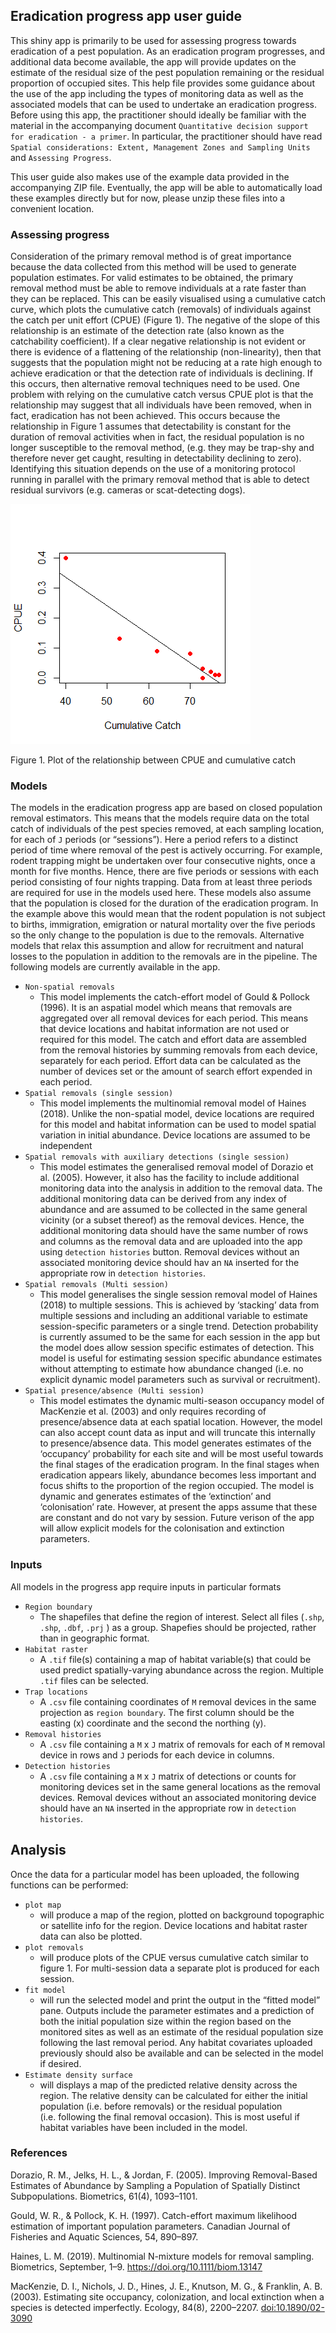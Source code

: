 ## Eradication progress app user guide

This shiny app is primarily to be used for assessing progress towards
eradication of a pest population. As an eradication program progresses,
and additional data become available, the app will provide updates on
the estimate of the residual size of the pest population remaining or
the residual proportion of occupied sites. This help file provides some
guidance about the use of the app including the types of monitoring data
as well as the associated models that can be used to undertake an
eradication progress. Before using this app, the practitioner should
ideally be familiar with the material in the accompanying document
`Quantitative decision support for eradication - a primer`. In
particular, the practitioner should have read
`Spatial considerations: Extent, Management Zones and Sampling Units`
and `Assessing Progress`.

This user guide also makes use of the example data provided in the
accompanying ZIP file. Eventually, the app will be able to automatically
load these examples directly but for now, please unzip these files into
a convenient location.

### Assessing progress

Consideration of the primary removal method is of great importance
because the data collected from this method will be used to generate
population estimates. For valid estimates to be obtained, the primary
removal method must be able to remove individuals at a rate faster than
they can be replaced. This can be easily visualised using a cumulative
catch curve, which plots the cumulative catch (removals) of individuals
against the catch per unit effort (CPUE) (Figure 1). The negative of the
slope of this relationship is an estimate of the detection rate (also
known as the catchability coefficient). If a clear negative relationship
is not evident or there is evidence of a flattening of the relationship
(non-linearity), then that suggests that the population might not be
reducing at a rate high enough to achieve eradication or that the
detection rate of individuals is declining. If this occurs, then
alternative removal techniques need to be used. One problem with relying
on the cumulative catch versus CPUE plot is that the relationship may
suggest that all individuals have been removed, when in fact,
eradication has not been achieved. This occurs because the relationship
in Figure 1 assumes that detectability is constant for the duration of
removal activities when in fact, the residual population is no longer
susceptible to the removal method, (e.g. they may be trap-shy and
therefore never get caught, resulting in detectability declining to
zero). Identifying this situation depends on the use of a monitoring
protocol running in parallel with the primary removal method that is
able to detect residual survivors (e.g. cameras or scat-detecting dogs).

<img src="progress_help_files/figure-markdown_strict/unnamed-chunk-1-1.png" alt="Figure 1. Plot of the relationship between CPUE and cumulative catch"  />
<p class="caption">
Figure 1. Plot of the relationship between CPUE and cumulative catch
</p>

### Models

The models in the eradication progress app are based on closed
population removal estimators. This means that the models require data
on the total catch of individuals of the pest species removed, at each
sampling location, for each of `J` periods (or “sessions”). Here a
period refers to a distinct period of time where removal of the pest is
actively occurring. For example, rodent trapping might be undertaken
over four consecutive nights, once a month for five months. Hence, there
are five periods or sessions with each period consisting of four nights
trapping. Data from at least three periods are required for use in the
models used here. These models also assume that the population is closed
for the duration of the eradication program. In the example above this
would mean that the rodent population is not subject to births,
immigration, emigration or natural mortality over the five periods so
the only change to the population is due to the removals. Alternative
models that relax this assumption and allow for recruitment and natural
losses to the population in addition to the removals are in the
pipeline. The following models are currently available in the app.

-   `Non-spatial removals`
    -   This model implements the catch-effort model of Gould & Pollock
        (1996). It is an aspatial model which means that removals are
        aggregated over all removal devices for each period. This means
        that device locations and habitat information are not used or
        required for this model. The catch and effort data are assembled
        from the removal histories by summing removals from each device,
        separately for each period. Effort data can be calculated as the
        number of devices set or the amount of search effort expended in
        each period.
-   `Spatial removals (single session)`
    -   This model implements the multinomial removal model of Haines
        (2018). Unlike the non-spatial model, device locations are
        required for this model and habitat information can be used to
        model spatial variation in initial abundance. Device locations
        are assumed to be independent
-   `Spatial removals with auxiliary detections (single session)`
    -   This model estimates the generalised removal model of Dorazio et
        al. (2005). However, it also has the facility to include
        additional monitoring data into the analysis in addition to the
        removal data. The additional monitoring data can be derived from
        any index of abundance and are assumed to be collected in the
        same general vicinity (or a subset thereof) as the removal
        devices. Hence, the additional monitoring data should have the
        same number of rows and columns as the removal data and are
        uploaded into the app using `detection histories` button.
        Removal devices without an associated monitoring device should
        hav an `NA` inserted for the appropriate row in
        `detection histories`.
-   `Spatial removals (Multi session)`
    -   This model generalises the single session removal model of
        Haines (2018) to multiple sessions. This is achieved by
        ‘stacking’ data from multiple sessions and including an
        additional variable to estimate session-specific parameters or a
        single trend. Detection probability is currently assumed to be
        the same for each session in the app but the model does allow
        session specific estimates of detection. This model is useful
        for estimating session specific abundance estimates without
        attempting to estimate how abundance changed (i.e. no explicit
        dynamic model parameters such as survival or recruitment).
-   `Spatial presence/absence (Multi session)`
    -   This model estimates the dynamic multi-season occupancy model of
        MacKenzie et al. (2003) and only requires recording of
        presence/absence data at each spatial location. However, the
        model can also accept count data as input and will truncate this
        internally to presence/absence data. This model generates
        estimates of the ‘occupancy’ probability for each site and will
        be most useful towards the final stages of the eradication
        program. In the final stages when eradication appears likely,
        abundance becomes less important and focus shifts to the
        proportion of the region occupied. The model is dynamic and
        generates estimates of the ‘extinction’ and ‘colonisation’ rate.
        However, at present the apps assume that these are constant and
        do not vary by session. Future verison of the app will allow
        explicit models for the colonisation and extinction parameters.

### Inputs

All models in the progress app require inputs in particular formats

-   `Region boundary`
    -   The shapefiles that define the region of interest. Select all
        files (`.shp`, `.shp`, `.dbf`, `.prj` ) as a group. Shapefies
        should be projected, rather than in geographic format.
-   `Habitat raster`
    -   A `.tif` file(s) containing a map of habitat variable(s) that
        could be used predict spatially-varying abundance across the
        region. Multiple `.tif` files can be selected.
-   `Trap locations`
    -   A `.csv` file containing coordinates of `M` removal devices in
        the same projection as `region boundary`. The first column
        should be the easting (x) coordinate and the second the northing
        (y).
-   `Removal histories`
    -   A `.csv` file containing a `M` x `J` matrix of removals for each
        of `M` removal device in rows and `J` periods for each device in
        columns.
-   `Detection histories`
    -   A `.csv` file containing a `M` x `J` matrix of detections or
        counts for monitoring devices set in the same general locations
        as the removal devices. Removal devices without an associated
        monitoring device should have an `NA` inserted in the
        appropriate row in `detection histories`.

## Analysis

Once the data for a particular model has been uploaded, the following
functions can be performed:

-   `plot map`
    -   will produce a map of the region, plotted on background
        topographic or satellite info for the region. Device locations
        and habitat raster data can also be plotted.
-   `plot removals`
    -   will produce plots of the CPUE versus cumulative catch similar
        to figure 1. For multi-session data a separate plot is produced
        for each session.
-   `fit model`
    -   will run the selected model and print the output in the “fitted
        model” pane. Outputs include the parameter estimates and a
        prediction of both the initial population size within the region
        based on the monitored sites as well as an estimate of the
        residual population size following the last removal period. Any
        habitat covariates uploaded previously should also be available
        and can be selected in the model if desired.
-   `Estimate density surface`
    -   will displays a map of the predicted relative density across the
        region. The relative density can be calculated for either the
        initial population (i.e. before removals) or the residual
        population (i.e. following the final removal occasion). This is
        most useful if habitat variables have been included in the
        model.

### References

Dorazio, R. M., Jelks, H. L., & Jordan, F. (2005). Improving
Removal-Based Estimates of Abundance by Sampling a Population of
Spatially Distinct Subpopulations. Biometrics, 61(4), 1093–1101.

Gould, W. R., & Pollock, K. H. (1997). Catch-effort maximum likelihood
estimation of important population parameters. Canadian Journal of
Fisheries and Aquatic Sciences, 54, 890–897.

Haines, L. M. (2019). Multinomial N-mixture models for removal sampling.
Biometrics, September, 1–9. <https://doi.org/10.1111/biom.13147>

MacKenzie, D. I., Nichols, J. D., Hines, J. E., Knutson, M. G., &
Franklin, A. B. (2003). Estimating site occupancy, colonization, and
local extinction when a species is detected imperfectly. Ecology, 84(8),
2200–2207. <doi:10.1890/02-3090>
